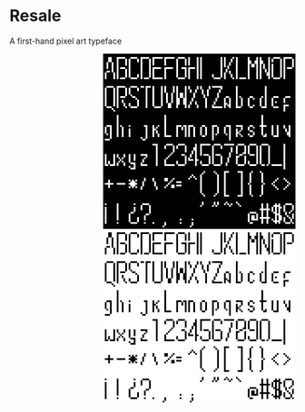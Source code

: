 # Resale
A first-hand pixel art typeface

<picture >
  <source media="(prefers-color-scheme: dark)" srcset="resale-dark.png">
  <source media="(prefers-color-scheme: light)" srcset="resale-light.png">
  <img align="right" alt="Specifying the theme an image is shown to" src="resale-dark.png#gh-dark-mode-only">
  <img align="right" alt="Specifying the theme an image is shown to" src="resale-light.png#gh-light-mode-only">
</picture>

